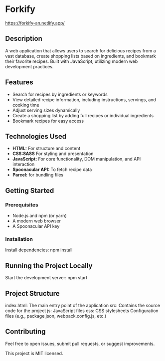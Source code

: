 # Forkify

https://forkify-an.netlify.app/ 

## Description

A web application that allows users to search for delicious recipes from a vast database, create shopping lists based on ingredients, and bookmark their favorite recipes. Built with JavaScript, utilizing modern web development practices.

## Features

* Search for recipes by ingredients or keywords
* View detailed recipe information, including instructions, servings, and cooking time
* Adjust serving sizes dynamically
* Create a shopping list by adding full recipes or individual ingredients
* Bookmark recipes for easy access

## Technologies Used

* **HTML:** For structure and content
* **CSS:SASS** For styling and presentation
* **JavaScript:**  For core functionality, DOM manipulation, and API interaction
* **Spoonacular API:** To fetch recipe data
* **Parcel:** for bundling files

## Getting Started

### Prerequisites

* Node.js and npm (or yarn)
* A modern web browser
* A Spoonacular API key 

### Installation

 Install dependencies: npm install 

## Running the Project Locally
Start the development server: npm start

## Project Structure
  index.html: The main entry point of the application
  src: Contains the source code for the project
  js: JavaScript files
  css: CSS stylesheets
  Configuration files (e.g., package.json, webpack.config.js, etc.)
  
## Contributing
Feel free to open issues, submit pull requests, or suggest improvements.

This project is MIT licensed. 

    


